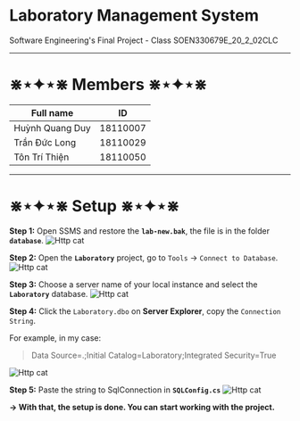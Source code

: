 # **Laboratory Management System**

Software Engineering's Final Project - Class SOEN330679E_20_2_02CLC

-----------------------------------------------


# ⋇⋆✦⋆⋇ **Members** ⋇⋆✦⋆⋇
| Full name  | ID|
| ------------- | ------------- |
| Huỳnh Quang Duy   | 18110007  |
| Trần Đức Long    | 18110029  |
| Tôn Trí Thiện    | 18110050  |
-----------------------------------------------

# ⋇⋆✦⋆⋇ **Setup** ⋇⋆✦⋆⋇

**Step 1:** Open SSMS and restore the **```lab-new.bak```**, the file is in the folder **```database```**.
![Http cat](https://scontent-xsp1-2.xx.fbcdn.net/v/t1.15752-9/190605521_219084263116515_247758605410253571_n.png?_nc_cat=101&ccb=1-3&_nc_sid=ae9488&_nc_ohc=ghZfKnt31soAX811jzd&_nc_ht=scontent-xsp1-2.xx&oh=6948951fde129fdb7df949f7b5543d46&oe=60D2C4DC)

**Step 2:** Open the **```Laboratory```** project, go to ```Tools``` → ```Connect to Database```.
![Http cat](https://scontent-xsp1-3.xx.fbcdn.net/v/t1.15752-9/187635333_1693327750855604_5161718467879266641_n.png?_nc_cat=100&ccb=1-3&_nc_sid=ae9488&_nc_ohc=gfbu1XzrwIYAX-AMG2K&_nc_ht=scontent-xsp1-3.xx&oh=11e84dfeee3a635370510c4108a8b6c5&oe=60D09315)

**Step 3:** Choose a server name of your local instance and select the **```Laboratory```** database.
![Http cat](https://scontent.fsgn5-5.fna.fbcdn.net/v/t1.15752-9/190636000_202792191558765_4623895213463520466_n.png?_nc_cat=100&ccb=1-3&_nc_sid=ae9488&_nc_ohc=Jm-EN-LSbpQAX9Nq6AE&_nc_ht=scontent.fsgn5-5.fna&oh=ed4d67c8bb28253ec14c22961c7863c2&oe=60CFC46A)

**Step 4:** Click the ```Laboratory.dbo``` on **Server Explorer**, copy the ```Connection String```.

For example, in my case:
> Data Source=.;Initial Catalog=Laboratory;Integrated Security=True

![Http cat](https://scontent.fsgn5-5.fna.fbcdn.net/v/t1.15752-9/189994595_2014555598695681_2638022249219715512_n.png?_nc_cat=102&ccb=1-3&_nc_sid=ae9488&_nc_ohc=GKvnFAIuHRIAX9U65WL&_nc_ht=scontent.fsgn5-5.fna&oh=ee77b23dc79c7d66b534d5a95f7213ae&oe=60D0A2E3)

**Step 5:** Paste the string to SqlConnection in **```SQLConfig.cs```**
![Http cat](https://scontent.fsgn5-7.fna.fbcdn.net/v/t1.15752-9/189569194_1010962196392095_8878782335602267585_n.png?_nc_cat=103&ccb=1-3&_nc_sid=ae9488&_nc_ohc=lMx9chMYLvAAX-IGdxV&_nc_ht=scontent.fsgn5-7.fna&oh=a37bed1afde72d206c71be48b66130de&oe=60CF8978)

**→ With that, the setup is done. You can start working with the project.**